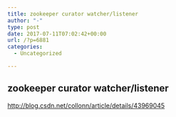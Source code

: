 ```yaml
---
title: zookeeper curator watcher/listener
author: "-"
type: post
date: 2017-07-11T07:02:42+00:00
url: /?p=6881
categories:
  - Uncategorized

---
```

## zookeeper curator watcher/listener
http://blog.csdn.net/collonn/article/details/43969045
